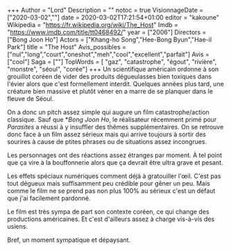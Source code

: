 +++
Author = "Lord"
Description = ""
notoc = true
VisionnageDate = ["2020-03-02",""]
date = 2020-03-02T17:21:54+01:00
editor = "kakoune"
Wikipedia = "https://fr.wikipedia.org/wiki/The_Host"
Imdb = "https://www.imdb.com/title/tt0468492/"
year = ["2006"]
Directors = ["Bong Joon Ho"]
Actors = ["Khang-ho Song","Hee-Bong Byun","Hae-il Park"]
title = "The Host"
Avis_possibles = ["nul","long","court","oneshot","meh","cool","excellent","parfait"]
Avis = ["cool"] 
Saga = [""]
TopWords = [  "gaz", "catastrophe", "égout", "rivière", "monstre", "séoul", "corée"]
+++
Un scientifique américain ordonne à son grouillot coréen de vider des produits dégueulasses bien toxiques dans l'évier alors que c'est formellement interdit.
Quelques années plus tard, une créature bien massive et plutôt véner en a marre de se planquer dans le fleuve de Séoul.

On a donc un pitch assez simple qui augure un film catastrophe/action classique.
Sauf que **Bong Joon Ho*, le réalisateur récemment primé pour *Parasites* a réussi à y insuffler des thêmes supplémentaires.
On se retrouve donc face à un film assez sérieux mais qui arrive toujours à sortir des sourires à cause de ptites phrases ou de situations assez incongrues.

Les personnages ont des réactions assez étranges par moment.
À tel point que ça vire à la bouffonnerie alors que ça devrait être ultra grave et pesant.

Les effets spéciaux numériques comment déjà à gratouiller l'œil.
C'est pas tout dégueux mais suffisamment peu crédible pour gêner un peu.
Mais comme le film ne se prend pas non plus 100% au sérieux c'est un défaut que j'ai facilement pardonné.

Le film est très sympa de part son contexte coréen, ce qui change des productions américaines.
Et c'est d'ailleurs assez à charge vis-à-vis des usiens.

Bref, un moment sympatique et dépaysant.
